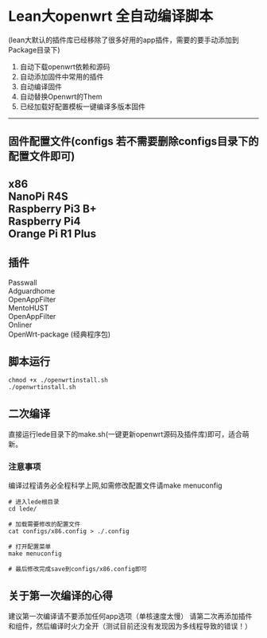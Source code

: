 # Lean大openwrt 全自动编译脚本
(lean大默认的插件库已经移除了很多好用的app插件，需要的要手动添加到Package目录下)
1. 自动下载openwrt依赖和源码
2. 自动添加固件中常用的插件
3. 自动编译固件
4. 自动替换Openwrt的Them   
5. 已经加载好配置模板一键编译多版本固件

---
## 固件配置文件(configs 若不需要删除configs目录下的配置文件即可)
x86   
NanoPi R4S   
Raspberry Pi3 B+   
Raspberry Pi4    
Orange Pi R1 Plus  
---
## 插件
Passwall   
Adguardhome   
OpenAppFilter   
MentoHUST   
OpenAppFilter   
Onliner   
OpenWrt-package  (经典程序包)   

## 脚本运行
```
chmod +x ./openwrtinstall.sh
./openwrtinstall.sh
```

## 二次编译
直接运行lede目录下的make.sh(一键更新openwrt源码及插件库)即可，适合萌新。

### 注意事项
编译过程请务必全程科学上网,如需修改配置文件请make menuconfig
```
# 进入lede根目录
cd lede/

# 加载需要修改的配置文件
cat configs/x86.config > ./.config

# 打开配置菜单
make menuconfig

# 最后修改完成save到configs/x86.config即可
```

## 关于第一次编译的心得
建议第一次编译请不要添加任何app选项（单核速度太慢）
请第二次再添加插件和组件，然后编译时火力全开（测试目前还没有发现因为多线程导致的错误！）
